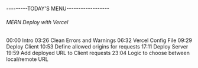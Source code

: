 ---------TODAY'S MENU------------------

###### MERN Deploy with Vercel

00:00 Intro
03:26 Clean Errors and Warnings
06:32 Vercel Config File
09:29 Deploy Client
10:53 Define allowed origins for requests
17:11 Deploy Server
19:59 Add deployed URL to Client requests
23:04 Logic to choose between local/remote URL
